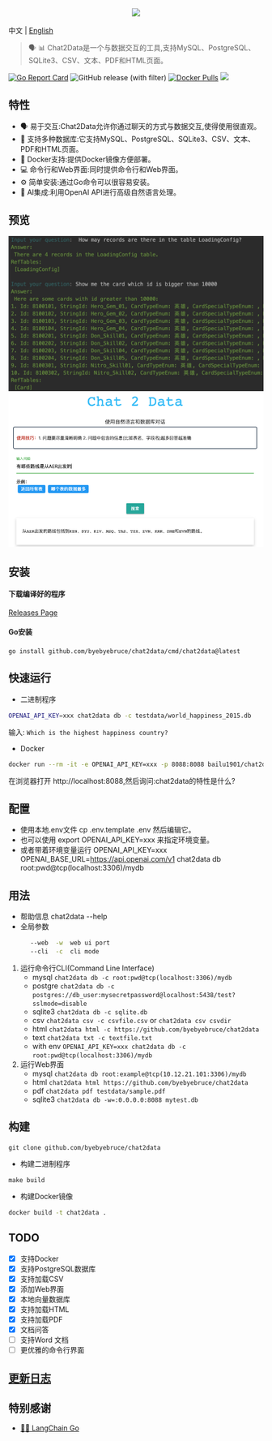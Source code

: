  <div align="center">
   <img src="https://readme-typing-svg.demolab.com/?lines=Chat+2+Data&size=50&height=80&center=true&vCenter=true&&duration=1000&pause=5000">
</div>

中文 | [English](README_en.md)

>  🗣 📊 Chat2Data是一个与数据交互的工具,支持MySQL、PostgreSQL、SQLite3、CSV、文本、PDF和HTML页面。
 
[![Go Report Card](https://goreportcard.com/badge/github.com/byebyebruce/chat2data)](https://goreportcard.com/report/github.com/byebyebruce/chat2data)
![GitHub release (with filter)](https://img.shields.io/github/v/release/byebyebruce/chat2data)
[![Docker Pulls](https://img.shields.io/docker/pulls/bailu1901/chat2data)](https://hub.docker.com/r/bailu1901/chat2data/)
![](https://hits.sh/github.com/byebyebruce/chat2data/doc/hits.svg?label=visit)


## 特性
* 🗣 易于交互:Chat2Data允许你通过聊天的方式与数据交互,使得使用很直观。
* 🔗 支持多种数据库:它支持MySQL、PostgreSQL、SQLite3、CSV、文本、PDF和HTML页面。
* 🐳 Docker支持:提供Docker镜像方便部署。
* 💻 命令行和Web界面:同时提供命令行和Web界面。
* ⚙️ 简单安装:通过Go命令可以很容易安装。
* 🧠 AI集成:利用OpenAI API进行高级自然语言处理。

## 预览
![CLI](doc/cli.jpg)
![Web UI](doc/web-ui.png)

## 安装
#### 下载编译好的程序  
[Releases Page](https://github.com/byebyebruce/chat2data/releases)
  
#### Go安装 
`go install github.com/byebyebruce/chat2data/cmd/chat2data@latest`

## 快速运行
* 二进制程序
```bash
OPENAI_API_KEY=xxx chat2data db -c testdata/world_happiness_2015.db
```
输入: `Which is the highest happiness country?`

* Docker
```bash
docker run --rm -it -e OPENAI_API_KEY=xxx -p 8088:8088 bailu1901/chat2data html 'https://github.com/byebyebruce/chat2data'
```
在浏览器打开 http://localhost:8088,然后询问:chat2data的特性是什么?

## 配置
* 使用本地.env文件 cp .env.template .env 然后编辑它。
* 也可以使用 export OPENAI_API_KEY=xxx 来指定环境变量。
* 或者带着环境变量运行 OPENAI_API_KEY=xxx OPENAI_BASE_URL=https://api.openai.com/v1 chat2data db root:pwd@tcp(localhost:3306)/mydb    
 
## 用法
* 帮助信息 chat2data --help 
* 全局参数
```bash
      --web  -w  web ui port
      --cli  -c  cli mode
```
1. 运行命令行CLI(Command Line Interface)
   * mysql `chat2data db -c root:pwd@tcp(localhost:3306)/mydb` 
   * postgre `chat2data db -c postgres://db_user:mysecretpassword@localhost:5438/test?sslmode=disable`
   * sqlite3 `chat2data db -c sqlite.db`
   * csv `chat2data csv -c csvfile.csv` or `chat2data csv csvdir`
   * html `chat2data html -c https://github.com/byebyebruce/chat2data`
   * text `chat2data txt -c textfile.txt`
   * with env `OPENAI_API_KEY=xxx chat2data db -c root:pwd@tcp(localhost:3306)/mydb`
2. 运行Web界面
   * mysql `chat2data db root:example@tcp(10.12.21.101:3306)/mydb`
   * html `chat2data html https://github.com/byebyebruce/chat2data`
   * pdf `chat2data pdf testdata/sample.pdf`
   * sqlite3 `chat2data db -w=:0.0.0.0:8088 mytest.db`

## 构建
`git clone github.com/byebyebruce/chat2data`
* 构建二进制程序
```base
make build
```
* 构建Docker镜像
```bash 
docker build -t chat2data .
```

## TODO
- [x] 支持Docker
- [x] 支持PostgreSQL数据库
- [x] 支持加载CSV
- [x] 添加Web界面
- [x] 本地向量数据库
- [x] 支持加载HTML
- [x] 支持加载PDF
- [x] 文档问答
- [ ] 支持Word 文档
- [ ] 更优雅的命令行界面

## [更新日志](CHANGELOG.md)

## 特别感谢
* [🦜️🔗 LangChain Go](https://github.com/tmc/langchaingo)
 

